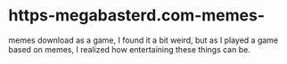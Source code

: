 # https-megabasterd.com-memes-
memes download as a game, I found it a bit weird, but as I played a game based on memes, I realized how entertaining these things can be.
